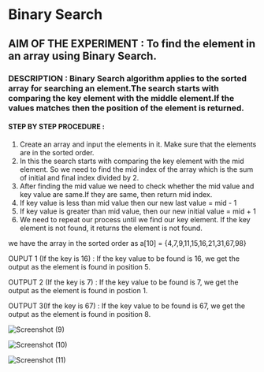 # Binary Search
## AIM OF THE EXPERIMENT : To find the element in an array using Binary Search.
### DESCRIPTION : Binary Search algorithm applies to the sorted array for searching an element.The search starts with comparing the key element with the middle element.If the values matches then the position of the element is returned.
#### STEP BY STEP PROCEDURE :
1. Create an array and input the elements in it. Make sure that the elements are in the sorted order.
2. In this the search starts with comparing the key element with the mid element. So we need to find the mid index of the array which is the sum of initial and final index divided by 2.
3. After finding the mid value we need to check whether the mid value and key value are same.If they are same, then return mid index.
4. If key value is less than mid value then our new last value = mid - 1
5. If key value is greater than mid value, then our new initial value = mid + 1
6. We need to repeat our process until we find our key element. If the key element is not found, it returns the element is not found.

we have the array in the sorted order as a[10] = {4,7,9,11,15,16,21,31,67,98}

OUPUT 1 (If the key is 16) :
If the key value to be found is 16, we get the output as the element is found in position 5.

OUTPUT 2 (If the key is 7) :
If the key value to be found is 7, we get the output as the element is found in postion 1.

OUTPUT 3(If the key is 67) :
If the key value to be found is 67, we get the output as the element is found in position 8.

![Screenshot (9)](https://user-images.githubusercontent.com/69144342/90309279-cff49f80-df04-11ea-96ba-68fa5bd6def1.png) 

![Screenshot (10)](https://user-images.githubusercontent.com/69144342/90309280-d125cc80-df04-11ea-948f-b8b1263e9ce0.png)

![Screenshot (11)](https://user-images.githubusercontent.com/69144342/90309283-d256f980-df04-11ea-808c-d3565b3ffd60.png)
